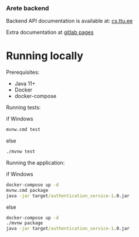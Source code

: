 ### Arete backend

Backend API documentation is available at: [cs.ttu.ee](https://cs.ttu.ee/services/arete/api/v2/swagger-ui/index.html?configUrl=/services/arete/api/v2/docs/swagger-config)

Extra documentation at [gitlab pages](https://ained.pages.taltech.ee/it-doc/arete/index.html#)

# Running locally

Prerequisites:

- Java 11+
- Docker
- docker-compose

Running tests:

if Windows
````cmd
mvnw.cmd test
````
else
````cmd
./mvnw test
````

Running the application:

if Windows
````cmd
docker-compose up -d
mvnw.cmd package
java -jar target/authentication_service-1.0.jar
````
else
````cmd
docker-compose up -d
./mvnw package
java -jar target/authentication_service-1.0.jar
````
